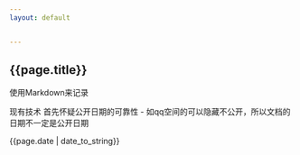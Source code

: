 ```yaml
---
layout: default


---
```


## {{page.title}}

使用Markdown来记录

现有技术
    首先怀疑公开日期的可靠性
     - 如qq空间的可以隐藏不公开，所以文档的日期不一定是公开日期
     

{{page.date | date_to_string}}
